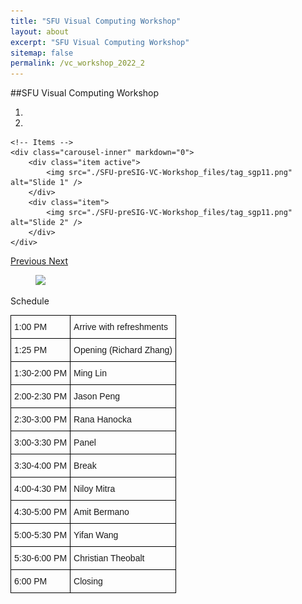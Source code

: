 ```yaml
---
title: "SFU Visual Computing Workshop"
layout: about
excerpt: "SFU Visual Computing Workshop"
sitemap: false
permalink: /vc_workshop_2022_2
---
```


##SFU Visual Computing Workshop

<div class="col-sm-12">

<div class="col-sm-8">
<div markdown="0" id="carousel" class="carousel slide" data-ride="carousel" data-interval="7000" data-pause="hover" >
    <!-- Menu -->
    <ol class="carousel-indicators">
        <li data-target="#carousel" data-slide-to="0" class="active"></li>
        <li data-target="#carousel" data-slide-to="1"></li>
    </ol>

    <!-- Items -->
    <div class="carousel-inner" markdown="0">            
        <div class="item active">
            <img src="./SFU-preSIG-VC-Workshop_files/tag_sgp11.png" alt="Slide 1" />
        </div>
        <div class="item">
            <img src="./SFU-preSIG-VC-Workshop_files/tag_sgp11.png" alt="Slide 2" />
        </div>
    </div> 
  <a class="left carousel-control" href="#carousel" role="button" data-slide="prev">
    <span class="glyphicon glyphicon-chevron-left" aria-hidden="true"></span>
    <span class="sr-only">Previous</span>
  </a>
  <a class="right carousel-control" href="#carousel" role="button" data-slide="next">
    <span class="glyphicon glyphicon-chevron-right" aria-hidden="true"></span>
    <span class="sr-only">Next</span>
  </a>
</div>
</div>


<div style="padding: 0px;">
<figure class="fourth">
  <img src="{{ site.url }}{{ site.baseurl }}/images/logopic/sfu_logo.png" style="height: 50px">
</figure>

    
<div class="table-users">
   <div class="header">Schedule</div>
   
   <style type="text/css">
.tg  {border-collapse:collapse;border-spacing:0;}
.tg td{border-color:black;border-style:solid;border-width:1px;font-family:Arial, sans-serif;font-size:14px;
  overflow:hidden;padding:10px 5px;word-break:normal;}
.tg th{border-color:black;border-style:solid;border-width:1px;font-family:Arial, sans-serif;font-size:14px;
  font-weight:normal;overflow:hidden;padding:10px 5px;word-break:normal;}
.tg .tg-0lax{text-align:left;vertical-align:top}
</style>
<table class="tg">
<tbody>
   <tr>
    <td>1:00 PM</td>
    <td>Arrive with refreshments</td>
  </tr>
  <tr>
    <td>1:25 PM</td>
    <td>Opening (Richard Zhang)</td>
  </tr>
  <tr>
    <td>1:30-2:00 PM</td>
    <td>Ming Lin</td>
  </tr>
  <tr>
    <td>2:00-2:30 PM</td>
    <td>Jason Peng</td>
  </tr>
  <tr>
    <td>2:30-3:00 PM</td>
    <td>Rana Hanocka</td>
  </tr>
  <tr>
    <td>3:00-3:30 PM</td>
    <td>Panel</td>
  </tr>
  <tr>
    <td>3:30-4:00 PM</td>
    <td>Break </td>
  </tr>
  <tr>
    <td>4:00-4:30 PM</td>
    <td>Niloy Mitra</td>
  </tr>
  <tr>
    <td>4:30-5:00 PM</td>
    <td>Amit Bermano</td>
  </tr>
  <tr>
    <td>5:00-5:30 PM</td>
    <td>Yifan Wang</td>
  </tr>
  <tr>
    <td>5:30-6:00 PM</td>
    <td>Christian Theobalt</td>
  </tr>
  <tr>
    <td>6:00 PM</td>
    <td>Closing</td>
  </tr>
</tbody>
</table>
</div>
        
</div>


